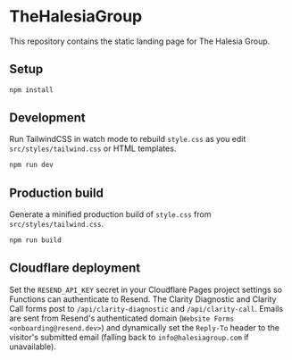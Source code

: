 # TheHalesiaGroup

This repository contains the static landing page for The Halesia Group.

## Setup

```bash
npm install
```

## Development

Run TailwindCSS in watch mode to rebuild `style.css` as you edit `src/styles/tailwind.css` or HTML templates.

```bash
npm run dev
```

## Production build

Generate a minified production build of `style.css` from `src/styles/tailwind.css`.

```bash
npm run build
```

## Cloudflare deployment

Set the `RESEND_API_KEY` secret in your Cloudflare Pages project settings so Functions can authenticate to Resend. The Clarity Diagnostic and Clarity Call forms post to `/api/clarity-diagnostic` and `/api/clarity-call`. Emails are sent from Resend's authenticated domain (`Website Forms <onboarding@resend.dev>`) and dynamically set the `Reply-To` header to the visitor's submitted email (falling back to `info@halesiagroup.com` if unavailable).
